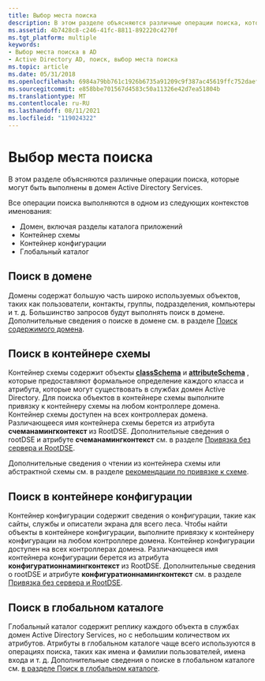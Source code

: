 ```yaml
---
title: Выбор места поиска
description: В этом разделе объясняются различные операции поиска, которые могут быть выполнены в домен Active Directory Services.
ms.assetid: 4b7428c8-c246-41fc-8811-892220c4270f
ms.tgt_platform: multiple
keywords:
- Выбор места поиска в AD
- Active Directory AD, поиск, выбор места поиска
ms.topic: article
ms.date: 05/31/2018
ms.openlocfilehash: 6984a79bb761c1926b6735a91209c9f387ac45619ffc752daef253a74f5e587a
ms.sourcegitcommit: e858bbe701567d4583c50a11326e42d7ea51804b
ms.translationtype: MT
ms.contentlocale: ru-RU
ms.lasthandoff: 08/11/2021
ms.locfileid: "119024322"
---
```

# <a name="deciding-where-to-search"></a>Выбор места поиска

В этом разделе объясняются различные операции поиска, которые могут быть выполнены в домен Active Directory Services.

Все операции поиска выполняются в одном из следующих контекстов именования:

-   Домен, включая разделы каталога приложений
-   Контейнер схемы
-   Контейнер конфигурации
-   Глобальный каталог

## <a name="searching-a-domain"></a>Поиск в домене

Домены содержат большую часть широко используемых объектов, таких как пользователи, контакты, группы, подразделения, компьютеры и т. д. Большинство запросов будут выполнять поиск в домене. Дополнительные сведения о поиске в домене см. в разделе [Поиск содержимого домена](searching-domain-contents.md).

## <a name="searching-the-schema-container"></a>Поиск в контейнере схемы

Контейнер схемы содержит объекты [**classSchema**](/windows/desktop/ADSchema/c-classschema) и [**attributeSchema**](/windows/desktop/ADSchema/c-attributeschema) , которые предоставляют формальное определение каждого класса и атрибута, которые могут существовать в службах домен Active Directory. Для поиска объектов в контейнере схемы выполните привязку к контейнеру схемы на любом контроллере домена. Контейнер схемы доступен на всех контроллерах домена. Различающееся имя контейнера схемы берется из атрибута **счеманамингконтекст** из RootDSE. Дополнительные сведения о rootDSE и атрибуте **счеманамингконтекст** см. в разделе [Привязка без сервера и RootDSE](serverless-binding-and-rootdse.md).

Дополнительные сведения о чтении из контейнера схемы или абстрактной схемы см. в разделе [рекомендации по привязке к схеме](guidelines-for-binding-to-the-schema.md).

## <a name="searching-the-configuration-container"></a>Поиск в контейнере конфигурации

Контейнер конфигурации содержит сведения о конфигурации, такие как сайты, службы и описатели экрана для всего леса. Чтобы найти объекты в контейнере конфигурации, выполните привязку к контейнеру конфигурации на любом контроллере домена. Контейнер конфигурации доступен на всех контроллерах домена. Различающееся имя контейнера конфигурации берется из атрибута **конфигуратионнамингконтекст** из RootDSE. Дополнительные сведения о rootDSE и атрибуте **конфигуратионнамингконтекст** см. в разделе [Привязка без сервера и RootDSE](serverless-binding-and-rootdse.md).

## <a name="searching-the-global-catalog"></a>Поиск в глобальном каталоге

Глобальный каталог содержит реплику каждого объекта в службах домен Active Directory Services, но с небольшим количеством их атрибутов. Атрибуты в глобальном каталоге чаще всего используются в операциях поиска, таких как имена и фамилии пользователей, имена входа и т. д. Дополнительные сведения о поиске в глобальном каталоге см. [в разделе Поиск в глобальном каталоге](searching-global-catalog-contents.md).

 

 